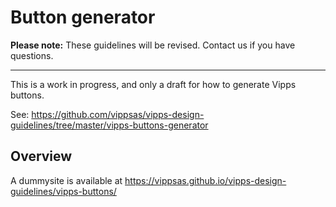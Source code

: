 <!-- START_METADATA
---
title: Button generator
sidebar_position: 30
pagination_next: null
---
END_METADATA -->

# Button generator

**Please note:** These guidelines will be revised. Contact us if you have questions.

----------

This is a work in progress, and only a draft for how to generate Vipps buttons.

See: https://github.com/vippsas/vipps-design-guidelines/tree/master/vipps-buttons-generator

## Overview

A dummysite is available at https://vippsas.github.io/vipps-design-guidelines/vipps-buttons/
